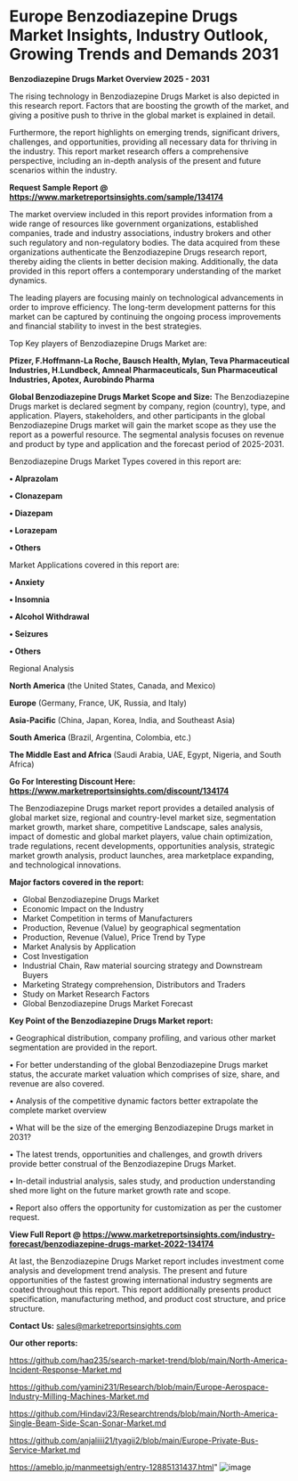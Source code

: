 # Europe Benzodiazepine Drugs Market Insights, Industry Outlook, Growing Trends and Demands 2031

<Strong> Benzodiazepine Drugs Market Overview 2025 - 2031</strong>

The rising technology in Benzodiazepine Drugs Market is also depicted in this research report. Factors that are boosting the growth of the market, and giving a positive push to thrive in the global market is explained in detail.

Furthermore, the report highlights on emerging trends, significant drivers, challenges, and opportunities, providing all necessary data for thriving in the industry. This report market research offers a comprehensive perspective, including an in-depth analysis of the present and future scenarios within the industry.

<strong>Request Sample Report @ <a href=https://www.marketreportsinsights.com/sample/134174>https://www.marketreportsinsights.com/sample/134174</a></strong>

The market overview included in this report provides information from a wide range of resources like government organizations, established companies, trade and industry associations, industry brokers and other such regulatory and non-regulatory bodies. The data acquired from these organizations authenticate the Benzodiazepine Drugs research report, thereby aiding the clients in better decision making. Additionally, the data provided in this report offers a contemporary understanding of the market dynamics.

The leading players are focusing mainly on technological advancements in order to improve efficiency. The long-term development patterns for this market can be captured by continuing the ongoing process improvements and financial stability to invest in the best strategies.

Top Key players of Benzodiazepine Drugs Market are:

<strong>Pfizer, F.Hoffmann-La Roche, Bausch Health, Mylan, Teva Pharmaceutical Industries, H.Lundbeck, Amneal Pharmaceuticals, Sun Pharmaceutical Industries, Apotex, Aurobindo Pharma</strong>

<strong><b>Global Benzodiazepine Drugs Market Scope and Size:</b></strong>
The Benzodiazepine Drugs market is declared segment by company, region (country), type, and application. Players, stakeholders, and other participants in the global Benzodiazepine Drugs market will gain the market scope as they use the report as a powerful resource. The segmental analysis focuses on revenue and product by type and application and the forecast period of 2025-2031.

Benzodiazepine Drugs Market Types covered in this report are:

<strong>• Alprazolam

• Clonazepam

• Diazepam

• Lorazepam

• Others</strong>

Market Applications covered in this report are:

<strong>• Anxiety

• Insomnia

• Alcohol Withdrawal

• Seizures

• Others</strong> 

Regional Analysis

<strong>North America</strong> (the United States, Canada, and Mexico)

<strong>Europe</strong> (Germany, France, UK, Russia, and Italy)

<strong>Asia-Pacific</strong> (China, Japan, Korea, India, and Southeast Asia)

<strong>South America</strong> (Brazil, Argentina, Colombia, etc.)

<strong>The Middle East and Africa</strong> (Saudi Arabia, UAE, Egypt, Nigeria, and South Africa)

<strong>Go For Interesting Discount Here: <a href=https://www.marketreportsinsights.com/discount/134174>https://www.marketreportsinsights.com/discount/134174</a></strong>

The Benzodiazepine Drugs market report provides a detailed analysis of global market size, regional and country-level market size, segmentation market growth, market share, competitive Landscape, sales analysis, impact of domestic and global market players, value chain optimization, trade regulations, recent developments, opportunities analysis, strategic market growth analysis, product launches, area marketplace expanding, and technological innovations.

<strong><b>Major factors covered in the report:</b></strong>
<ul>
  <li>Global Benzodiazepine Drugs Market </li>
  <li>Economic Impact on the Industry</li>
  <li>Market Competition in terms of Manufacturers</li>
  <li>Production, Revenue (Value) by geographical segmentation</li>
  <li>Production, Revenue (Value), Price Trend by Type</li>
  <li>Market Analysis by Application</li>
  <li>Cost Investigation</li>
  <li>Industrial Chain, Raw material sourcing strategy and Downstream Buyers</li>
  <li>Marketing Strategy comprehension, Distributors and Traders</li>
  <li>Study on Market Research Factors</li>
  <li>Global Benzodiazepine Drugs Market Forecast</li>
</ul>

<strong><b>Key Point of the Benzodiazepine Drugs Market report:</b></strong>

• Geographical distribution, company profiling, and various other market segmentation are provided in the report.

• For better understanding of the global Benzodiazepine Drugs market status, the accurate market valuation which comprises of size, share, and revenue are also covered.

• Analysis of the competitive dynamic factors better extrapolate the complete market overview

• What will be the size of the emerging Benzodiazepine Drugs market in 2031?

• The latest trends, opportunities and challenges, and growth drivers provide better construal of the Benzodiazepine Drugs Market.

• In-detail industrial analysis, sales study, and production understanding shed more light on the future market growth rate and scope.

• Report also offers the opportunity for customization as per the customer request.

<strong><b>View Full Report @ <a href=https://www.marketreportsinsights.com/industry-forecast/benzodiazepine-drugs-market-2022-134174>https://www.marketreportsinsights.com/industry-forecast/benzodiazepine-drugs-market-2022-134174</a></b></strong>


At last, the Benzodiazepine Drugs Market report includes investment come analysis and development trend analysis. The present and future opportunities of the fastest growing international industry segments are coated throughout this report. This report additionally presents product specification, manufacturing method, and product cost structure, and price structure.

<strong>Contact Us:</strong>
sales@marketreportsinsights.com

<strong>Our other reports:</strong>

<a href=https://github.com/haq235/search-market-trend/blob/main/North-America-Incident-Response-Market.md>https://github.com/haq235/search-market-trend/blob/main/North-America-Incident-Response-Market.md</a>

<a href=https://github.com/yamini231/Research/blob/main/Europe-Aerospace-Industry-Milling-Machines-Market.md>https://github.com/yamini231/Research/blob/main/Europe-Aerospace-Industry-Milling-Machines-Market.md</a>

<a href=https://github.com/Hindavi23/Researchtrends/blob/main/North-America-Single-Beam-Side-Scan-Sonar-Market.md>https://github.com/Hindavi23/Researchtrends/blob/main/North-America-Single-Beam-Side-Scan-Sonar-Market.md</a>

<a href=https://github.com/anjaliiii21/tyagii2/blob/main/Europe-Private-Bus-Service-Market.md>https://github.com/anjaliiii21/tyagii2/blob/main/Europe-Private-Bus-Service-Market.md</a>

<a href=https://ameblo.jp/manmeetsigh/entry-12885131437.html>https://ameblo.jp/manmeetsigh/entry-12885131437.html</a>"
![image](https://github.com/user-attachments/assets/b5b7d6eb-1d39-42bb-907c-3c1a2617128e)
